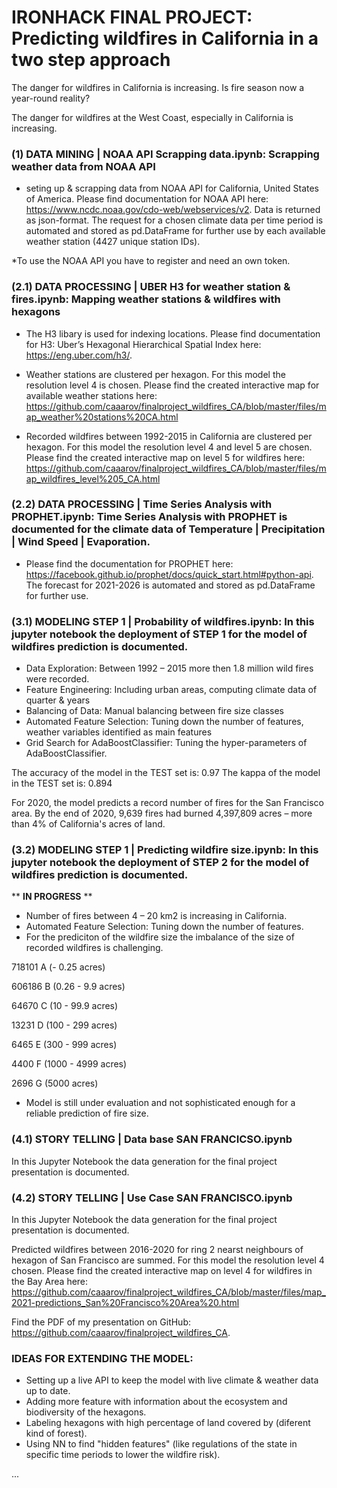 # IRONHACK FINAL PROJECT: Predicting wildfires in California in a two step approach

The danger for wildfires in California is increasing. Is fire season now a year-round reality?

The danger for wildfires at the West Coast, especially in California is increasing. 

### (1) DATA MINING | NOAA API Scrapping data.ipynb: Scrapping weather data from NOAA API

- seting up & scrapping data from NOAA API for California, United States of America. Please find documentation for NOAA API here: https://www.ncdc.noaa.gov/cdo-web/webservices/v2. Data is returned as json-format. The request for a chosen climate data per time period is automated and stored as pd.DataFrame for further use by each available weather station (4427 unique station IDs).  

*To use the NOAA API you have to register and need an own token. 

### (2.1) DATA PROCESSING | UBER H3 for weather station & fires.ipynb: Mapping weather stations & wildfires with hexagons 

-  The H3 libary is used for indexing locations. Please find documentation for H3: Uber’s Hexagonal Hierarchical Spatial Index here: https://eng.uber.com/h3/. 

- Weather stations are clustered per hexagon. For this model the resolution level 4 is chosen. Please find the created interactive map for available weather stations here: https://github.com/caaarov/finalproject_wildfires_CA/blob/master/files/map_weather%20stations%20CA.html

- Recorded wildfires between 1992-2015 in California are clustered per hexagon. For this model the resolution level 4 and level 5 are chosen. Please find the created interactive map on level 5 for wildfires here: https://github.com/caaarov/finalproject_wildfires_CA/blob/master/files/map_wildfires_level%205_CA.html

### (2.2) DATA PROCESSING | Time Series Analysis with PROPHET.ipynb: Time Series Analysis with PROPHET is documented for the climate data of Temperature | Precipitation | Wind Speed | Evaporation. 

- Please find the documentation for PROPHET here: https://facebook.github.io/prophet/docs/quick_start.html#python-api. The forecast for 2021-2026 is automated and stored as pd.DataFrame for further use. 

### (3.1) MODELING STEP 1 | Probability of wildfires.ipynb: In this jupyter notebook the deployment of STEP 1 for the model of wildfires prediction is documented.

- Data Exploration: Between 1992 – 2015 more then 1.8 million wild fires were recorded.
- Feature Engineering: Including urban areas, computing climate data of quarter & years
- Balancing of Data: Manual balancing between fire size classes
- Automated Feature Selection: Tuning down the number of features, weather variables identified as main features
- Grid Search for AdaBoostClassifier: Tuning the hyper-parameters of AdaBoostClassifier.

The accuracy of the model in the TEST set is:  0.97
The kappa of the model in the TEST set is:  0.894

For 2020, the model predicts a record number of fires for the San Francisco area. By the end of 2020, 9,639 fires had burned 4,397,809 acres – more than 4% of California's acres of land.

### (3.2) MODELING STEP 1 | Predicting wildfire size.ipynb: In this jupyter notebook the deployment of STEP 2 for the model of wildfires prediction is documented. 

** **IN PROGRESS** **

- Number of fires between 4 – 20 km2 is increasing in California. 
- Automated Feature Selection: Tuning down the number of features.
- For the prediciton of the wildfire size the imbalance of the size of recorded wildfires is challenging. 

718101 A (- 0.25 acres)

606186 B (0.26 - 9.9 acres) 

64670  C (10 - 99.9 acres)   

13231  D (100 - 299 acres)   

6465   E (300 - 999 acres)  

4400   F (1000 - 4999 acres)

2696   G (5000 acres)


- Model is still under evaluation and not sophisticated enough for a reliable prediction of fire size.

### (4.1) STORY TELLING | Data base SAN FRANCICSO.ipynb 

In this Jupyter Notebook the data generation for the final project presentation is documented.

### (4.2) STORY TELLING | Use Case SAN FRANCISCO.ipynb

In this Jupyter Notebook the data generation for the final project presentation is documented. 

Predicted wildfires between 2016-2020 for ring 2 nearst neighbours of hexagon of San Francisco are summed. For this model the resolution level 4 chosen. Please find the created interactive map on level 4 for wildfires in the Bay Area here: https://github.com/caaarov/finalproject_wildfires_CA/blob/master/files/map_2021-predictions_San%20Francisco%20Area%20.html

Find the PDF of my presentation on GitHub: https://github.com/caaarov/finalproject_wildfires_CA.

###  IDEAS FOR EXTENDING THE MODEL:
- Setting up a live API to keep the model with live climate & weather data up to date.
- Adding more feature with information about the ecosystem and biodiversity of the hexagons. 
- Labeling hexagons with high percentage of land covered by (diferent kind of forest).
- Using NN to find "hidden features" (like regulations of the state in specific time periods to lower the wildfire risk).

...
